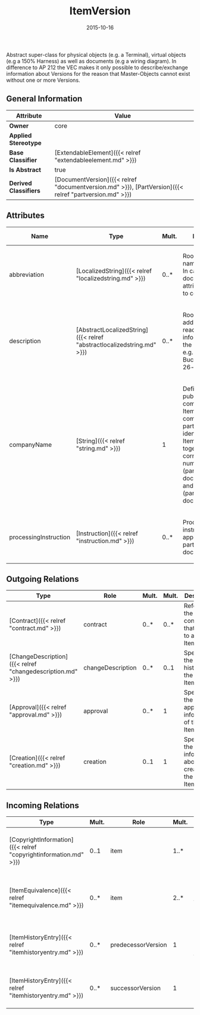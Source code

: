 ﻿---
title: ItemVersion
toc: false
type: specs
date: "2015-10-16"
draft: false
specification: VEC
version: 1.1.2
documentType: "Recommendation"
elementType: Class
classes:
  - ItemVersion
menu_name: vec-1.1.2
---
<p>Abstract super-class for physical objects (e.g. a Terminal), virtual objects (e.g a 150% Harness) as well as documents (e.g a wiring diagram). In difference to AP 212 the VEC makes it only possible to describe/exchange information about Versions for the reason that Master-Objects cannot exist without one or more Versions. </p>

## General Information

| Attribute               | Value |
|-------------------------|-------|
| **Owner**               | core |
| **Applied Stereotype**  |   |
| **Base Classifier**     | [ExtendableElement]({{< relref "extendableelement.md" >}})<br/>  |
| **Is Abstract**         | true |
| **Derived Classifiers** | [DocumentVersion]({{< relref "documentversion.md" >}}), [PartVersion]({{< relref "partversion.md" >}}) |

## Attributes
|  Name  |  Type  |  Mult.  |  Description  |  Owning Classifier  |
|--------|--------|---------|---------------|--------------|
|abbreviation | [LocalizedString]({{< relref "localizedstring.md" >}}) | 0..* | <p> Room for a short name of the Item. In case of a document the attribute is wanted to contain its title.      </p> | [ItemVersion]({{< relref "itemversion.md" >}}) |
|description | [AbstractLocalizedString]({{< relref "abstractlocalizedstring.md" >}}) | 0..* | <p>Room for additional, human readable information about the ItemVersion.  e.g. Buchsengehäuse 26-polig </p> | [ItemVersion]({{< relref "itemversion.md" >}}) |
|companyName | [String]({{< relref "string.md" >}}) | 1 | <p> Defines the publishing company of the ItemVersion. The companyName is part of the main identifier of an ItemVersion together with the corresponding number (partNumber or documentNumber) and version (partVersion or documentVersion).      </p> | [ItemVersion]({{< relref "itemversion.md" >}}) |
|processingInstruction | [Instruction]({{< relref "instruction.md" >}}) | 0..* | <p>Processing instructions for the application of the part or the document.  </p> | [ItemVersion]({{< relref "itemversion.md" >}}) |

## Outgoing Relations
|    Type  |   Role   |   Mult.   |   Mult.   |   Description   |
|----------|----------|-----------|-----------|-----------------|
| [Contract]({{< relref "contract.md" >}}) | contract | 0..* | 0..* | References the contracts that apply to an ItemVersion. |
| [ChangeDescription]({{< relref "changedescription.md" >}}) | changeDescription | 0..* | 0..1 | Specifies the change history of the ItemVersion. |
| [Approval]({{< relref "approval.md" >}}) | approval | 0..* | 1 | Specifies the approval information of the ItemVersion. |
| [Creation]({{< relref "creation.md" >}}) | creation | 0..1 | 1 | Specifies the information about the creation of the ItemVersion. |
##  Incoming Relations
|    Type  |   Mult.  |   Role    |   Mult.   |   Description  |
|----------|----------|-----------|-----------|----------------|
| [CopyrightInformation]({{< relref "copyrightinformation.md" >}}) | 0..1 | item | 1..* | References all ItemVersions to which the copyright information applies to. |
| [ItemEquivalence]({{< relref "itemequivalence.md" >}}) | 0..* | item | 2..* | References all ItemVersion that are considered to be equivalent by the ItemEquivalence. |
| [ItemHistoryEntry]({{< relref "itemhistoryentry.md" >}}) | 0..* | predecessorVersion | 1 | References the ItemVersion that is the predecessor in the ItemHistoryEntry. |
| [ItemHistoryEntry]({{< relref "itemhistoryentry.md" >}}) | 0..* | successorVersion | 1 | References the ItemVersion that is the successor in the ItemHistoryEntry. |
